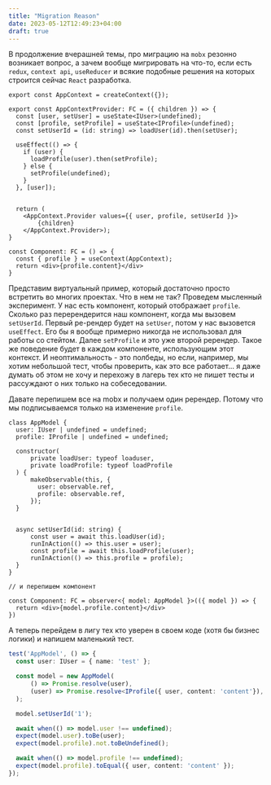 ```yaml
---
title: "Migration Reason"
date: 2023-05-12T12:49:23+04:00
draft: true
---
```


В продолжение вчерашней темы, про миграцию на `mobx`  резонно возникает вопрос, а зачем вообще мигрировать на что-то, если есть `redux`, `context api`, `useReducer` и всякие подобные решения на которых строится сейчас `React` разработка.

```tsx
export const AppContext = createContext({});

export const AppContextProvider: FC = ({ children }) => {
  const [user, setUser] = useState<IUser>(undefined);
  const [profile, setProfile] = useState<IProfile>(undefined);
  const setUserId = (id: string) => loadUser(id).then(setUser);

  useEffect(() => {
    if (user) {
      loadProfile(user).then(setProfile);
    } else {
      setProfile(undefined);
    }
  }, [user]);


  return (
	<AppContext.Provider values={{ user, profile, setUserId }}>
		{children}
	</AppContext.Provider>);
}

const Component: FC = () => {
  const { profile } = useContext(AppContext);
  return <div>{profile.content}</div>
}
```

Представим виртуальный пример, который достаточно просто встретить во многих проектах. Что в нем не так?
Проведем мысленный эксперимент. У нас есть компонент, который отображает `profile`. Сколько раз перерендерится наш компонент, когда мы вызовем  `setUserId`. Первый ре-рендер будет на `setUser`, потом у нас вызовется `useEffect`. Его бы я вообще примерно никогда не использовал для работы со стейтом. Далее  `setProfile` и это уже второй ререндер. Такое же поведение будет в каждом компоненте, использующим этот контекст.
И неоптимальность - это полбеды, но если, например, мы хотим небольшой тест, чтобы проверить, как это все работает... я даже думать об этом не хочу и перехожу в лагерь тех кто не пишет тесты и рассуждают о них только на собеседовании.

Давате перепишем все на mobx и получаем один ререндер. Потому что мы подписываемся только на изменение `profile`.

```tsx
class AppModel {
  user: IUser | undefined = undefined;
  profile: IProfile | undefined = undefined;

  constructor(
	  private loadUser: typeof loaduser,
	  private loadProfile: typeof loadProfile
  ) {
	  makeObservable(this, {
	    user: observable.ref,
	    profile: observable.ref,
	  });
  }


  async setUserId(id: string) {
	  const user = await this.loadUser(id);
	  runInAction(() => this.user = user);
	  const profile = await this.loadProfile(user);
	  runInAction(() => this.profile = profile);
  }
}

// и перепишем компонент

const Component: FC = observer<{ model: AppModel }>(({ model }) => {
  return <div>{model.profile.content}</div>
})
```

А теперь перейдем в лигу тех кто уверен в своем коде (хотя бы бизнес логики) и напишем маленький тест.

```ts
test('AppModel', () => {
  const user: IUser = { name: 'test' };

  const model = new AppModel(
	  () => Promise.resolve(user),
	  (user) => Promise.resolve<IProfile({ user, content: 'content'}),
  );

  model.setUserId('1');

  await when(() => model.user !== undefined);
  expect(model.user).toBe(user);
  expect(model.profile).not.toBeUndefined();

  await when(() => model.profile !== undefined);
  expect(model.profile).toEqual({ user, content: 'content' });
});
```
